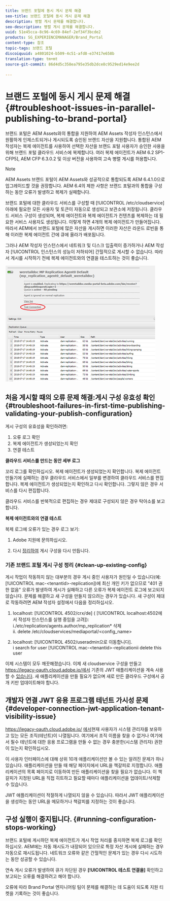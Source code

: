 ```yaml
---
title: 브랜드 포털에 동시 게시 문제 해결
seo-title: 브랜드 포털에 동시 게시 문제 해결
description: 병렬 게시 문제를 해결합니다.
seo-description: 병렬 게시 문제를 해결합니다.
uuid: 51e45cca-8c96-4c69-84ef-2ef34f3bcde2
products: SG_EXPERIENCEMANAGER/Brand_Portal
content-type: 참조
topic-tags: 브랜드 포털
discoiquuid: a4801024-b509-4c51-afd8-e37417e658b
translation-type: tm+mt
source-git-commit: 86d4d5c358ea795e35db2dce8c9529ed14e9ee2d

---
```



# 브랜드 포털에 동시 게시 문제 해결 {#troubleshoot-issues-in-parallel-publishing-to-brand-portal}

브랜드 포털은 AEM Assets와의 통합을 지원하여 AEM Assets 작성자 인스턴스에서 원활하게 인제스트되거나 게시되도록 승인된 브랜드 자산을 지원합니다. 통합된 [](https://helpx.adobe.com/experience-manager/6-5/assets/using/brand-portal-configuring-integration.html)AEM 작성자는 복제 에이전트를 사용하여 선택한 자산을 브랜드 포털 사용자가 승인한 사용을 위해 브랜드 포털 클라우드 서비스에 복제합니다. 여러 복제 에이전트가 AEM 6.2 SP1-CFP5], AEM CFP 6.3.0.2 및 이상 버전을 사용하여 고속 병렬 게시를 허용합니다.

>[!NOTE]
>
>AEM Assets 브랜드 포털이 AEM Assets와 성공적으로 통합되도록 AEM 6.4.1.0으로 업그레이드할 것을 권장합니다. AEM 6.4의 제한 사항은 브랜드 포털과의 통합을 구성하는 동안 오류가 발생하고 복제가 실패합니다.

브랜드 포털에 대한 클라우드 서비스를 구성할 때 [!UICONTROL /etc/cloudservice]아래에 필요한 모든 사용자 및 토큰이 자동으로 생성되고 보관소에 저장됩니다. 클라우드 서비스 구성이 생성되며, 복제 에이전트와 복제 에이전트가 컨텐츠를 복제하는 데 필요한 서비스 사용자도 생성됩니다. 이렇게 하면 4개의 복제 에이전트가 만들어집니다. 따라서 AEM에서 브랜드 포털에 많은 자산을 게시하면 이러한 자산은 라운드 로빈을 통해 이러한 복제 에이전트 간에 큐에 올라가 배포됩니다.

그러나 AEM 작성자 인스턴스에서 네트워크 및 디스크 입출력이 증가하거나 AEM 작성자 [!UICONTROL 인스턴스의 성능이 저하되어] 간헐적으로 게시할 수 없습니다. 따라서 게시를 시작하기 전에 복제 에이전트와의 연결을 테스트하는 것이 좋습니다.

![](assets/test-connection.png)

## 처음 게시할 때의 오류 문제 해결:게시 구성 유효성 확인 {#troubleshoot-failures-in-first-time-publishing-validating-your-publish-configuration}

게시 구성의 유효성을 확인하려면:

1. 오류 로그 확인
1. 복제 에이전트가 생성되었는지 확인
1. 연결 테스트

**클라우드 서비스를 만드는 동안 세부 로그**

꼬리 로그를 확인하십시오. 복제 에이전트가 생성되었는지 확인합니다. 복제 에이전트 만들기에 실패하는 경우 클라우드 서비스에서 일부를 변경하여 클라우드 서비스를 편집합니다. 복제 에이전트가 생성되었는지 확인하고 다시 확인합니다. 그렇지 않은 경우 서비스를 다시 편집합니다.

클라우드 서비스를 반복적으로 편집하는 경우 제대로 구성되지 않은 경우 탁아소를 보고합니다.

**복제 에이전트와의 연결 테스트**

복제 로그에 오류가 있는 경우 로그 보기:

1. Adobe 지원에 문의하십시오.

1. 다시 [정리하여](../using/troubleshoot-parallel-publishing.md#clean-up-existing-config) 게시 구성을 다시 만듭니다.

<!--
Comment Type: remark
Last Modified By: Mini Gulati (mgulati)
Last Modified Date: 2018-06-21T22:56:21.256-0400
<p>?? check and compare public key. At times public key is different</p>
<p>?? another thing to check in /useradmin</p>
-->

### 기존 브랜드 포털 게시 구성 정리 {#clean-up-existing-config}

게시 작업이 작동하지 않는 대부분의 경우 게시 중인 사용자가 원인일 수 있습니다(예: [!UICONTROL mac-&lt;tenantid&gt;-replication])에 최신 개인 키가 없으므로 "401 권한 없음" 오류가 발생하여 게시가 실패하고 다른 오류가 복제 에이전트 로그에 보고되지 않습니다. 문제를 해결하고 새 구성을 만들지 않으려는 경우가 있습니다. 새 구성이 제대로 작동하려면 AEM 작성자 설정에서 다음을 정리하십시오.

1. localhost: [!UICONTROL 4502/crx/de] ( [!UICONTROL localhost:4502에서 작성자 인스턴스를 실행 중임을 고려]):\
   i./etc/replication/agents.author/mp_replication* 삭제\
   ii. delete /etc/cloudservices/mediaportal/&lt;config_name&gt;

1. localhost: [!UICONTROL 4502/useradmin으로 이동합니다].\
   i search for user [!UICONTROL mac-&lt;tenantid&gt;-replicationii delete this user

이제 시스템이 모두 깨끗해졌습니다. 이제 새 cloudservice 구성을 만들고 https://legacy-oauth.cloud.adobe.io/에서 기존의 JWT 애플리케이션을 계속 사용할 수 [있습니다](https://legacy-oauth.cloud.adobe.io/). 새 애플리케이션을 만들 필요가 없으며 새로 만든 클라우드 구성에서 공개 키만 업데이트해야 합니다.

## 개발자 연결 JWT 응용 프로그램 테넌트 가시성 문제 {#developer-connection-jwt-application-tenant-visibility-issue}

https://legacy-oauth.cloud.adobe.io/ [에서](https://legacy-oauth.cloud.adobe.io/)현재 사용자가 시스템 관리자를 보유하고 있는 모든 조직(테넌트)이 나열됩니다. 여기에서 조직 이름을 찾을 수 없거나 여기에서 필수 테넌트에 대한 응용 프로그램을 만들 수 없는 경우 충분한(시스템 관리자) 권한이 있는지 확인하십시오.

이 사용자 인터페이스에 대해 상위 10개 애플리케이션만 볼 수 있는 알려진 문제가 하나 있습니다. 애플리케이션을 만들 때 해당 페이지에서 URL을 책갈피로 지정합니다. 애플리케이션의 목록 페이지로 이동하여 만든 애플리케이션을 찾을 필요가 없습니다. 이 책갈피가 지정된 URL을 직접 히트하고 필요할 때마다 애플리케이션을 업데이트/삭제할 수 있습니다.

JWT 애플리케이션이 적절하게 나열되지 않을 수 있습니다. 따라서 JWT 애플리케이션을 생성하는 동안 URL을 메모하거나 책갈피를 지정하는 것이 좋습니다.

## 구성 실행이 중지됩니다. {#running-configuration-stops-working}

<!--
Comment Type: draft

<p>If the running configuration stops working, either of the following two possibilities
<g class="gr_ gr_15 gr-alert gr_gramm gr_inline_cards gr_run_anim Grammar multiReplace" data-gr-id="15" id="15" style="font-size: 12px;">
are
</g> there:</p>
<p>1.
<g class="gr_ gr_14 gr-alert gr_gramm gr_inline_cards gr_run_anim Grammar only-ins doubleReplace replaceWithoutSep" data-gr-id="14" id="14">
Connection
</g> has failed, or</p>
<p>2. Publish has failed with permission to dam-replication-service denied, while connection has passed </p>
<p>If the connection has failed [1], the
<g class="gr_ gr_10 gr-alert gr_spell gr_inline_cards gr_run_anim ContextualSpelling ins-del multiReplace" data-gr-id="10" id="10">
fail safe
</g> way to fix it is to <a href="../using/troubleshoot-parallel-publishing.md#main-pars-header-1664955658">clean up</a> the existing Brand Portal publish configuration and recreate a publish configuration. </p>
<p>However, if the
<g class="gr_ gr_18 gr-alert gr_spell gr_inline_cards gr_run_anim ContextualSpelling" data-gr-id="18" id="18">
publish
</g> has failed with
<g class="gr_ gr_16 gr-alert gr_gramm gr_inline_cards gr_run_anim Grammar only-ins doubleReplace replaceWithoutSep" data-gr-id="16" id="16">
permission
</g> denied to dam-replication-service, raise a support ticket.</p>
-->

브랜드 포털에 게시하던 복제 에이전트가 게시 작업 처리를 중지하면 복제 로그를 확인하십시오. AEM에는 자동 재시도가 내장되어 있으므로 특정 자산 게시에 실패하는 경우 자동으로 재시도됩니다. 네트워크 오류와 같은 간헐적인 문제가 있는 경우 다시 시도하는 동안 성공할 수 있습니다.

연속 게시 오류가 발생하여 큐가 차단된 경우 **[!UICONTROL 테스트 연결을]** 확인하고 보고되는 오류를 해결하려고 해야 합니다.

오류에 따라 Brand Portal 엔지니어링 팀이 문제를 해결하는 데 도움이 되도록 지원 티켓을 기록하는 것이 좋습니다.
